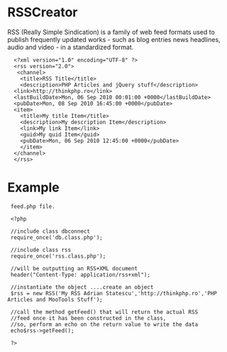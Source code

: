 RSSCreator
==========

   RSS (Really Simple Sindication) is a family of web feed formats 
   used to publish frequently updated works - such as blog entries
   news headlines, audio and video - in a standardized format.

      <?xml version="1.0" encoding="UTF-8" ?>
      <rss version="2.0">
       <channel>
        <title>RSS Title</title>
        <description>PHP Articles and jQuery stuff</description>
   	  <link>http://thinkphp.ro</link>
	  <lastBuildDate>Mon, 06 Sep 2010 00:01:00 +0000</lastBuildDate>
	  <pubDate>Mon, 08 Sep 2010 16:45:00 +0000</pubDate>
	  <item>
		<title>My title Item</title>
		<description>My description Item</description>
		<link>My link Item</link>
		<guid>My quid Item</guid>
		<pubDate>Mon, 06 Sep 2010 12:45:00 +0000</pubDate>
        </item>
      </channel>
      </rss>

Example
=======

     feed.php file.

     <?php

     //include class dbconnect
     require_once('db.class.php');

     //include class rss
     require_once('rss.class.php');

     //will be outputting an RSS+XML document
     header("Content-Type: application/rss+xml");

     //instantiate the object ....create an object 
     $rss = new RSS('My RSS Adrian Statescu','http://thinkphp.ro','PHP Articles and MooTools Stuff');

     //call the method getFeed() that will return the actual RSS 
     //feed once it has been constructed in the class,
     //so, perform an echo on the return value to write the data
     echo$rss->getFeed();

     ?>